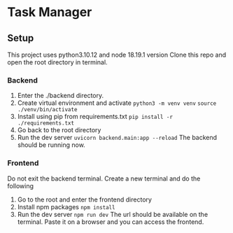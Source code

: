 # Task Manager
## Setup
This project uses python3.10.12 and node 18.19.1 version
Clone this repo and open the root directory in terminal.

### Backend
1. Enter the ./backend directory.
2. Create virtual environment and activate
    `python3 -m venv venv`
    `source ./venv/bin/activate`
3. Install using pip from requirements.txt 
    `pip install -r ./requirements.txt`
4. Go back to the root directory
5. Run the dev server
    `uvicorn backend.main:app --reload`
    The backend should be running now.

### Frontend
Do not exit the backend terminal. Create a new terminal and do the following
1. Go to the root and enter the frontend directory
2. Install npm packages
    `npm install`
3. Run the dev server
    `npm run dev`
The url should be available on the terminal. Paste it on a browser and you can access the frontend.